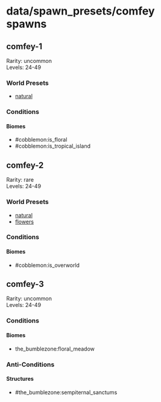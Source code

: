 # data/spawn_presets/comfey spawns  
  
## comfey-1  
Rarity: uncommon  
Levels: 24-49  
  
### World Presets  
* [natural](/data/world_presets/natural.md)  
  
### Conditions  
  
#### Biomes  
  * #cobblemon:is_floral
  * #cobblemon:is_tropical_island
  
  
## comfey-2  
Rarity: rare  
Levels: 24-49  
  
### World Presets  
* [natural](/data/world_presets/natural.md)  
* [flowers](/data/world_presets/flowers.md)  
  
### Conditions  
  
#### Biomes  
  * #cobblemon:is_overworld
  
  
## comfey-3  
Rarity: uncommon  
Levels: 24-49  
  
### Conditions  
  
#### Biomes  
  * the_bumblezone:floral_meadow
  
  
### Anti-Conditions  
  
#### Structures  
  * #the_bumblezone:sempiternal_sanctums
  
